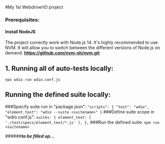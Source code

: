 #My 1st WebdriverIO project
### Prerequisites:
#### Install NodeJS
The project correctly work with Node.js 14. 
It's highly recommended to use NVM. It will allow you to switch between the different versions of Node.js on demand.
**https://github.com/nvm-sh/nvm.git**

## 1. Running all of auto-tests locally:
`npx wdio run wdio.conf.js`
## Running the defined suite locally:
###Specify suite run in "package.json":
`"scripts": {
"test": "wdio",
"element_text": "wdio --suite <suitename>"
}`
###Define suite scope in "wdio.conf.js":
`suites: {
element_text: [
'./test/specs/element_text/*.js'
],
},`
###Run the defined suite:
`npm run <suitename>`

######***to be filled up...***